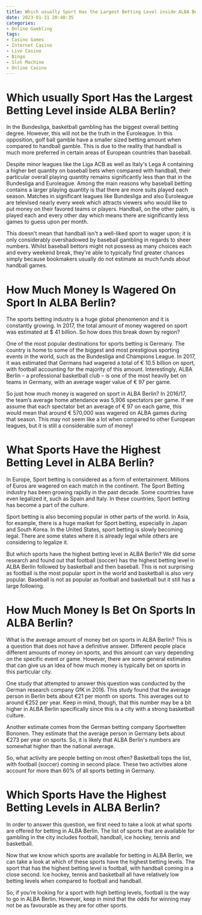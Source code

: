 ```yaml
---
title: Which usually Sport Has the Largest Betting Level inside ALBA Berlin
date: 2023-01-31 20:40:35
categories:
- Online Gambling
tags:
- Casino Games
- Internet Casino
- Live Casino
- Bingo
- Slot Machine
- Online Casino
---
```



#  Which usually Sport Has the Largest Betting Level inside ALBA Berlin?

In the Bundesliga, basketball gambling has the biggest overall betting degree. However, this will not be the truth in the Euroleague. In this opposition, golf ball gamble have a smaller sized betting amount when compared to handball gamble. This is due to the reality that handball is much more preferred in certain areas of European countries than baseball.

Despite minor leagues like the Liga ACB as well as Italy's Lega A containing a higher bet quantity on baseball bets when compared with handball, their particular overall playing quantity remains significantly less than that in the Bundesliga and Euroleague. 
Among the main reasons why baseball betting contains a larger playing quantity is that there are more suits played each season. Matches in significant leagues like Bundesliga and also Euroleague are televised nearly every week which attracts viewers who would like to put money on their favored teams or players. Handball, on the other palm, is played each and every other day which means there are significantly less games to guess upon per month.

This doesn't mean that handball isn't a well-liked sport to wager upon; it is only considerably overshadowed by baseball gambling in regards to sheer numbers. Whilst baseball bettors might not possess as many choices each and every weekend break, they're able to typically find greater chances simply because bookmakers usually do not estimate as much funds about handball games.

#  How Much Money Is Wagered On Sport In ALBA Berlin?

The sports betting industry is a huge global phenomenon and it is constantly growing. In 2017, the total amount of money wagered on sport was estimated at $ 41 billion. So how does this break down by region?

One of the most popular destinations for sports betting is Germany. The country is home to some of the biggest and most prestigious sporting events in the world, such as the Bundesliga and Champions League. In 2017, it was estimated that Germans had wagered a total of € 10.5 billion on sport, with football accounting for the majority of this amount. Interestingly, ALBA Berlin – a professional basketball club – is one of the most heavily bet on teams in Germany, with an average wager value of € 97 per game.

So just how much money is wagered on sport in ALBA Berlin? In 2016/17, the team’s average home attendance was 5,906 spectators per game. If we assume that each spectator bet an average of € 97 on each game, this would mean that around € 570,000 was wagered on ALBA games during that season. This may not seem like a lot when compared to other European leagues, but it is still a considerable sum of money!

#  What Sports Have the Highest Betting Level in ALBA Berlin?

In Europe, Sport betting is considered as a form of entertainment. Millions of Euros are wagered on each match in the continent. The Sport Betting industry has been growing rapidly in the past decade. Some countries have even legalized it, such as Spain and Italy. In these countries, Sport betting has become a part of the culture.

Sport betting is also becoming popular in other parts of the world. In Asia, for example, there is a huge market for Sport betting, especially in Japan and South Korea. In the United States, sport betting is slowly becoming legal. There are some states where it is already legal while others are considering to legalize it.

But which sports have the highest betting level in ALBA Berlin? We did some research and found out that football (soccer) has the highest betting level in ALBA Berlin followed by basketball and then baseball. This is not surprising as football is the most popular sport in the world and basketball is also very popular. Baseball is not as popular as football and basketball but it still has a large following.

#  How Much Money Is Bet On Sports In ALBA Berlin?



What is the average amount of money bet on sports in ALBA Berlin? This is a question that does not have a definitive answer. Different people place different amounts of money on sports, and this amount can vary depending on the specific event or game. However, there are some general estimates that can give us an idea of how much money is typically bet on sports in this particular city.

One study that attempted to answer this question was conducted by the German research company GfK in 2016. This study found that the average person in Berlin bets about €21 per month on sports. This averages out to around €252 per year. Keep in mind, though, that this number may be a bit higher in ALBA Berlin specifically since this is a city with a strong basketball culture.

Another estimate comes from the German betting company Sportwetten Bononen. They estimate that the average person in Germany bets about €273 per year on sports. So, it is likely that ALBA Berlin's numbers are somewhat higher than the national average.

So, what activity are people betting on most often? Basketball tops the list, with football (soccer) coming in second place. These two activities alone account for more than 60% of all sports betting in Germany.

#  Which Sports Have the Highest Betting Levels in ALBA Berlin?

In order to answer this question, we first need to take a look at what sports are offered for betting in ALBA Berlin. The list of sports that are available for gambling in the city includes football, handball, ice hockey, tennis and basketball.

Now that we know which sports are available for betting in ALBA Berlin, we can take a look at which of these sports have the highest betting levels. The sport that has the highest betting level is football, with handball coming in a close second. Ice hockey, tennis and basketball all have relatively low betting levels when compared to football and handball.

So, if you’re looking for a sport with high betting levels, football is the way to go in ALBA Berlin. However, keep in mind that the odds for winning may not be as favourable as they are for other sports.
